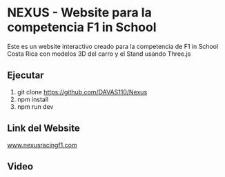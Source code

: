 # NEXUS - Website para la competencia F1 in School
Este es un website interactivo creado para la competencia de F1 in School Costa Rica con modelos 3D del carro y el Stand usando Three.js 

## Ejecutar 
  1. git clone https://github.com/DAVAS110/Nexus
  2. npm install
  3. npm run dev

## Link del Website
  www.nexusracingf1.com

## Video
  

